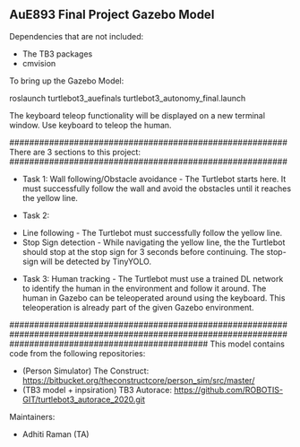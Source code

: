 
## AuE893 Final Project Gazebo Model

Dependencies that are not included:

* The TB3 packages
* cmvision

To bring up the Gazebo Model:

roslaunch turtlebot3_auefinals turtlebot3_autonomy_final.launch

The keyboard teleop functionality will be displayed on a new terminal window. Use keyboard to teleop the human.

######################################################## There are 3 sections to this project: ########################################################

* Task 1: Wall following/Obstacle avoidance - The Turtlebot starts here. It must successfully follow the wall and avoid the obstacles until it reaches the yellow line.

* Task 2:
- Line following - The Turtlebot must successfully follow the yellow line.
- Stop Sign detection - While navigating the yellow line, the the Turtlebot should stop at the stop sign for 3 seconds before continuing. The stop-sign will be detected by TinyYOLO.

* Task 3: Human tracking - The Turtlebot must use a trained DL network to identify the human in the environment and follow it around. The human in Gazebo can be teleoperated around using the keyboard. This teleoperation is already part of the given Gazebo environment.

########################################################################################################################################################
This model contains code from the following repositories:

* (Person Simulator) The Construct: https://bitbucket.org/theconstructcore/person_sim/src/master/
* (TB3 model + inpsiration) TB3 Autorace: https://github.com/ROBOTIS-GIT/turtlebot3_autorace_2020.git

Maintainers:

* Adhiti Raman (TA)
